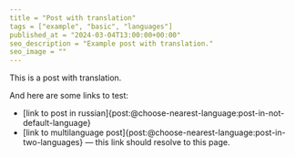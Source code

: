 ```yaml
---
title = "Post with translation"
tags = ["example", "basic", "languages"]
published_at = "2024-03-04T13:00:00+00:00"
seo_description = "Example post with translation."
seo_image = ""
---
```


This is a post with translation.

And here are some links to test:

- [link to post in russian]{post:@choose-nearest-language:post-in-not-default-language}
- [link to multilanguage post]{post:@choose-nearest-language:post-in-two-languages} — this link should resolve to this page.
